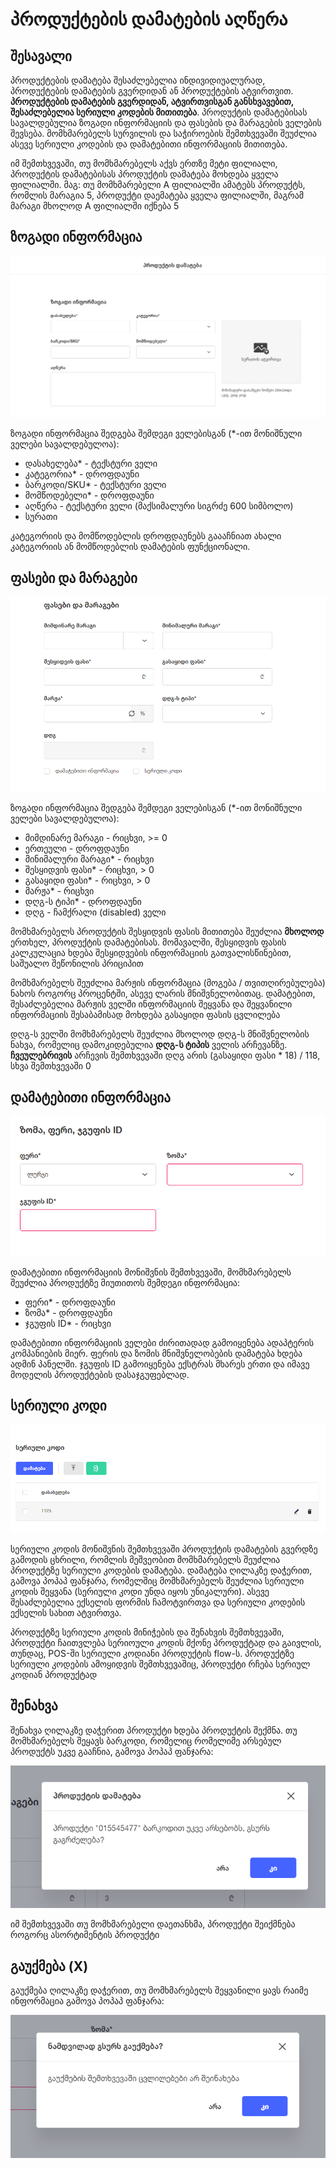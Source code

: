 # პროდუქტების დამატების აღწერა

## შესავალი

პროდუქტების დამატება შესაძლებელია ინდივიდიუალურად, პროდუქტების დამატების გვერდიდან ან პროდუქტების ატვირთვით. **პროდუქტების დამატების გვერდიდან, ატვირთვისგან განსხვავებით, შესაძლებელია სერიული კოდების მითითება**. პროდუქტის დამატებისას სავალდებულია ზოგადი ინფორმაციის და ფასების და მარაგების ველების შევსება. მომხმარებელს სურვილის და საჭიროების შემთხვევაში შეუძლია ასევე სერიული კოდების და დამატებითი ინფორმაციის მითითება.

 იმ შემთხვევაში, თუ მომხმარებელს აქვს ერთზე მეტი ფილიალი, პროდუქტის დამატებისას პროდუქტის დამატება მოხდება ყველა ფილიალში. მაგ: თუ მომხმარებელი A ფილიალში ამატებს პროდუქტს, რომლის მარაგია 5, პროდუქტი დაემატება ყველა ფილიალში, მაგრამ მარაგი მხოლოდ A ფილიალში იქნება 5

## ზოგადი ინფორმაცია

![ზოგადი ინფორმაცია](images/general.png)

ზოგადი ინფორმაცია შედგება შემდეგი ველებისგან (*-ით მონიშნული ველები სავალდებულოა):

- დასახელება* - ტექსტური ველი
- კატეგორია* - დროფდაუნი
- ბარკოდი/SKU* - ტექსტური ველი
- მომწოდებელი* - დროფდაუნი
- აღწერა - ტექსტური ველი (მაქსიმალური სიგრძე 600 სიმბოლო)
- სურათი

კატეგორიის და მომწოდებლის დროფდაუნებს გაააჩნიათ ახალი კატეგორიის ან მომწოდებლის დამატების ფუნქციონალი.

## ფასები და მარაგები

![ფასები და მარაგები](images/price_stock.png)

ზოგადი ინფორმაცია შედგება შემდეგი ველებისგან (*-ით მონიშნული ველები სავალდებულოა):

- მიმდინარე მარაგი - რიცხვი, >= 0
- ერთეული - დროფდაუნი
- მინიმალური მარაგი* - რიცხვი
- შესყიდვის ფასი* - რიცხვი, > 0
- გასაყიდი ფასი* - რიცხვი, > 0
- მარჟა* - რიცხვი
- დღგ-ს ტიპი* - დროფდაუნი
- დღგ - ჩამქრალი (disabled) ველი

მომხმარებელს პროდუქტის შესყიდვის ფასის მითითება შეუძლია **მხოლოდ** ერთხელ, პროდუქტის დამატებისას. მომავალში, შესყიდვის ფასის კალკულაცია ხდება შესყიდვების ინფორმაციის გათვალისწინებით, საშუალო შეწონილის პრიციპით

მომხმარებელს შეუძლია მარჟის ინფორმაცია (მოგება / თვითღირებულება) ნახოს როგორც პროცენტში, ასევე ლარის მნიშვნელობითაც. დამატებით, შესაძლებელია მარჟის ველში ინფორმაციის შეყვანა და შეყვანილი ინფორმაციის შესაბამისად მოხდება გასაყიდი ფასის ცვლილება

დღგ-ს ველში მომხმარებელს შეუძლია მხოლოდ დღგ-ს მნიშვნელობის ნახვა, რომელიც დამოკიდებულია **დღგ-ს ტიპის** ველის არჩევანზე. **ჩვეულებრივის** არჩევის შემთხვევაში დღგ არის (გასაყიდი ფასი * 18) / 118, სხვა შემთხვევაში 0

## დამატებითი ინფორმაცია

![დამატებითი ინფორმაცია](images/additional.png)

დამატებითი ინფორმაციის მონიშვნის შემთხვევაში, მომხმარებელს შეუძლია პროდუქტზე მიუთითოს შემდეგი ინფორმაცია:

- ფერი* - დროფდაუნი
- ზომა* - დროფდაუნი
- ჯგუფის ID* - რიცხვი

დამატებითი ინფორმაციის ველები ძირითადად გამოიყენება ადაპტერის კომპანიების მიერ. ფერის და ზომის მნიშვნელობების დამატება ხდება ადმინ პანელში. ჯგუფის ID გამოიყენება ექსტრას მხარეს ერთი და იმავე მოდელის პროდუქტების დასაჯგუფებლად.

## სერიული კოდი

![სერიული კოდი](images/imei.png)

სერიული კოდის მონიშვნის შემთხვევაში პროდუქტის დამატების გვერდზე გამოდის ცხრილი, რომლის მეშვეობით მომხმარებელს შეუძლია პროდუქტზე სერიული კოდების დამატება.
დამატება ღილაკზე დაჭერით, გამოვა პოპაპ ფანჯარა, რომელშიც მომხმარებელს შეუძლია სერიული კოდის შეყვანა (სერიული კოდი უნდა იყოს უნიკალური). ასევე შესაძლებელია ექსელის ფორმის ჩამოტვირთვა და სერიული კოდების ექსელის სახით ატვირთვა.

პროდუქტზე სერიული კოდის მინიჭების და შენახვის შემთხვევაში, პროდუქტი ჩაითვლება სერიოული კოდის მქონე პროდუქტად და გაივლის, თუნდაც, POS-ში სერიული კოდიანი პროდუქტის flow-ს. პროდუქტზე სერიული კოდების ამოყიდვის შემთხვევაშიც, პროდუქტი რჩება სერიულ კოდიან პროდუქტად

## შენახვა

შენახვა ღილაკზე დაჭერით პროდუქტი ხდება პროდუქტის შექმნა.
თუ მომხმარებელს შეყავს ბარკოდი, რომელიც რომელიმე არსებულ პროდუქტს უკვე გააჩნია, გამოვა პოპაპ ფანჯარა:

![შენახვა](images/save.png)

იმ შემთხვევაში თუ მომხმარებელი დაეთანხმა, პროდუქტი შეიქმნება როგორც ასორტიმენტის პროდუქტი

## გაუქმება (X)

გაუქმება ღილაკზე დაჭერით, თუ მომხმარებელს შეყვანილი ყავს რაიმე ინფორმაცია გამოვა პოპაპ ფანჯარა:

![გაუქმება](images/cancel.png)